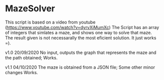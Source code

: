 # MazeSolver

This script is based on a video from youtube (https://www.youtube.com/watch?v=dyrvXiMumXc)
The Script has an array of integers that simlates a maze, and shows one way to solve that maze.
The result given is not necessarally the most eficient solution.
It just works =).


v1.0    20/09/2020
No input, outputs the graph that represents the maze and the path obtained;
Works.

v1.1    04/10/2020
The maze is obtained from a JSON file;
Some other minor changes
Works.
